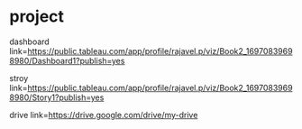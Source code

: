 # project

dashboard link=https://public.tableau.com/app/profile/rajavel.p/viz/Book2_16970839698980/Dashboard1?publish=yes


stroy link=https://public.tableau.com/app/profile/rajavel.p/viz/Book2_16970839698980/Story1?publish=yes


drive link=https://drive.google.com/drive/my-drive
